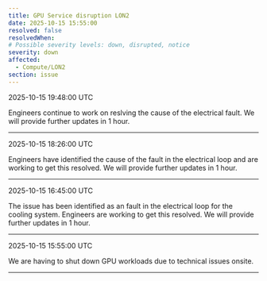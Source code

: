 ```yaml
---
title: GPU Service disruption LON2
date: 2025-10-15 15:55:00
resolved: false
resolvedWhen: 
# Possible severity levels: down, disrupted, notice
severity: down
affected:
  - Compute/LON2
section: issue
---
```

2025-10-15 19:48:00 UTC

Engineers continue to work on reslving the cause of the electrical fault. We will provide further updates in 1 hour.

---

2025-10-15 18:26:00 UTC

Engineers have identified the cause of the fault in the electrical loop and are working to get this resolved. We will provide further updates in 1 hour.

---

2025-10-15 16:45:00 UTC

The issue has been identified as an fault in the electrical loop for the cooling system. 
Engineers are working to get this resolved. We will provide further updates in 1 hour.

---

2025-10-15 15:55:00 UTC

We are having to shut down GPU workloads due to technical issues onsite.

---

